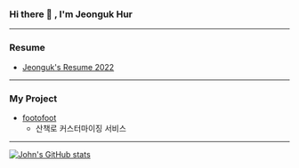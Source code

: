 ### Hi there 👋 , I'm Jeonguk Hur
***
### Resume
- [Jeonguk's Resume 2022](https://johnjeongukhur.notion.site/iOS-07e4e47f0a8f40bbac8fd7259ae8cd41)

***
### My Project
- [footofoot](https://github.com/johnjeongukhur/footofoot_portfolio)
  - 산책로 커스터마이징 서비스



***
[![John's GitHub stats](https://github-readme-stats.vercel.app/api?username=johnjeongukhur&show_icons=true&theme=cobalt)](https://github.com/johnjeongukhur/github-readme-stats)

